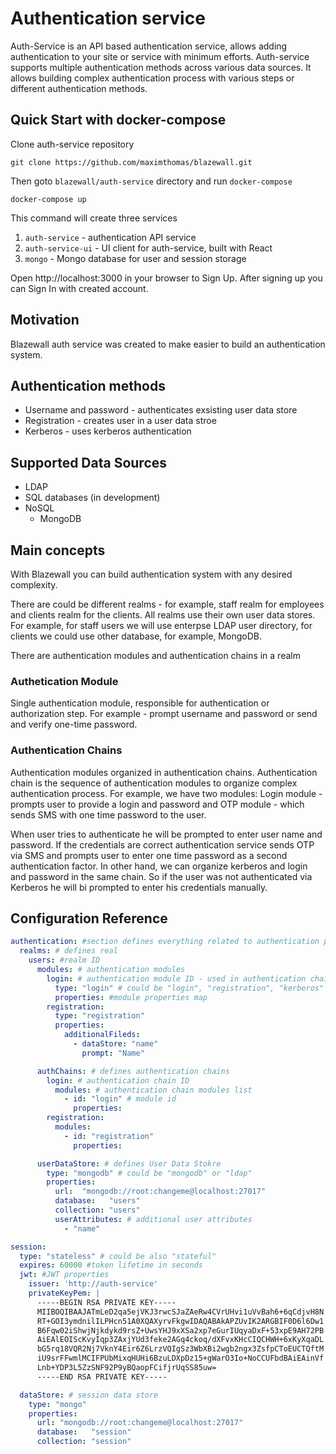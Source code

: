 # Authentication service

Auth-Service is an API based authentication service, allows adding authentication to your site or service with minimum efforts. 
Auth-service supports multiple authentication methods across various data sources.
It allows building complex authentication process with various steps or different authentication methods.   

## Quick Start with docker-compose

Clone auth-service repository

```
git clone https://github.com/maximthomas/blazewall.git
```

Then goto `blazewall/auth-service` directory and run `docker-compose`

```
docker-compose up
```

This command will create three services
1. `auth-service` - authentication API service
1. `auth-service-ui` - UI client for auth-service, built with React
1. `mongo` - Mongo database for user and session storage

Open http://localhost:3000 in your browser to Sign Up. After signing up you can Sign In with created account.

## Motivation

Blazewall auth service was created to make easier to build an authentication system.
<!-- TODO extend motivation-->

## Authentication methods
* Username and password - authenticates exsisting user data store
* Registration - creates user in a user data stroe
* Kerberos - uses kerberos authentication

## Supported Data Sources
* LDAP
* SQL databases (in development)
* NoSQL
    * MongoDB

## Main concepts

With Blazewall you can build authentication system with any desired complexity.

There are could be different realms - for example, staff realm for employees and clients realm for the clients. All realms use their own user data stores. For example, for staff users we will use enterpse LDAP user directory, for clients we could use other database, for example, MongoDB.

There are authentication modules and authentication chains in a realm

### Authetication Module

Single authentication module, responsible for authentication or authorization step.
For example - prompt username and password or send and verify one-time password.

### Authentication Chains

Authentication modules organized in authentication chains. 
Authentication chain is the sequence of authentication modules to organize complex authentication process.
For example, we have two modules: Login module - prompts user to provide a login and password and OTP module - which sends SMS with one time password to the user.

When user tries to authenticate he will be prompted to enter user name and password. 
If the credentials are correct authentication service sends OTP via SMS and prompts user to enter one time password as a second authentication factor.
In other hand, we can organize kerberos and login and password in the same chain. 
So if the user was not authenticated via Kerberos he will bi prompted to enter his credentials manually.

## Configuration Reference

```yaml
authentication: #section defines everything related to authentication process 
  realms: # defines real
    users: #realm ID
      modules: # authentication modules
        login: # authentication module ID - used in authentication chain
          type: "login" # could be "login", "registration", "kerberos"
          properties: #module properties map
        registration:
          type: "registration"
          properties:
            additionalFileds:
              - dataStore: "name"
                prompt: "Name"

      authChains: # defines authentication chains
        login: # authentication chain ID
          modules: # authentication chain modules list
            - id: "login" # module id
              properties:
        registration:
          modules:
            - id: "registration"
              properties:

      userDataStore: # defines User Data Stokre
        type: "mongodb" # could be "mongodb" or "ldap"
        properties:
          url:  "mongodb://root:changeme@localhost:27017"
          database:   "users"
          collection: "users"
          userAttributes: # additional user attributes 
            - "name"

session:
  type: "stateless" # could be also "stateful"
  expires: 60000 #token lifetime in seconds
  jwt: #JWT properties
    issuer: 'http://auth-service'
    privateKeyPem: |
      -----BEGIN RSA PRIVATE KEY-----
      MIIBOQIBAAJATmLeD2qa5ejVKJ3rwcSJaZAeRw4CVrUHvi1uVvBah6+6qCdjvH8N
      RT+GOI3ymdnilILPHcn51A0XQAXyrvFkgwIDAQABAkAPZUvIK2ARGBIF0D6l6Dw1
      B6Fqw02iShwjNjkdykd9rsZ+UwsYHJ9xXSa2xp7eGurIUqyaDxF+53xpE9AH72PB
      AiEAlEOIScKvyIqp3ZAxjYUd3feke2AGq4ckoq/dXFvxKHcCIQCHWH+6xKyXqaDL
      bG5rq18VQR2Nj7VknY4Eir6Z6LrzVQIgSz3WbXBi2wgb2ngx3ZsfpCToEUCTQftM
      iU9srFFwmlMCIFPUbMixqHUHi6BzuLDXpDz15+gWarO3Io+NoCCUFbdBAiEAinVf
      Lnb+YDP3L5ZzSNF92P9yBQaopFCifjrUqSS85uw=
      -----END RSA PRIVATE KEY-----

  dataStore: # session data store
    type: "mongo" 
    properties:
      url: "mongodb://root:changeme@localhost:27017"
      database:   "session"
      collection: "session"
```